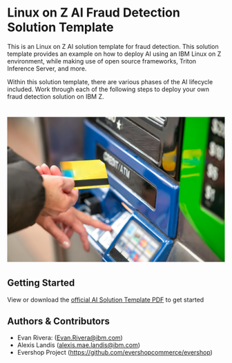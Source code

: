 # Linux on Z AI Fraud Detection Solution Template
This is an Linux on Z AI solution template for fraud detection. This solution template provides an example on how to deploy AI using an IBM Linux on Z environment, while making use of open source frameworks, Triton Inference Server, and more.

Within this solution template, there are various phases of the AI lifecycle included. Work through each of the following steps to deploy your own fraud detection solution on IBM Z.
# ![alt text](./imgs/giovanni-gagliardi-b1omwFGldMU-unsplash.jpg)

## Getting Started
View or download the [official AI Solution Template PDF](https://github.com/ambitus/aionz-fraud-detection-tis/blob/main/ai_solution_template_fraud_tis.pdf) to get started

## Authors & Contributors
- Evan Rivera: (Evan.Rivera@ibm.com)
- Alexis Landis (alexis.mae.landis@ibm.com)
- Evershop Project (https://github.com/evershopcommerce/evershop)